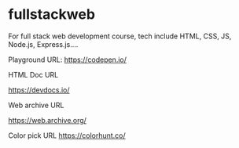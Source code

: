 # fullstackweb
For full stack web development course, tech include HTML, CSS, JS, Node.js, Express.js....

Playground URL:
https://codepen.io/

HTML Doc URL

https://devdocs.io/

Web archive URL

https://web.archive.org/

Color pick URL
https://colorhunt.co/
